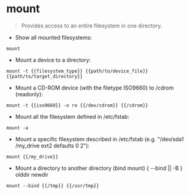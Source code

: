 # mount

> Provides access to an entire filesystem in one directory.

- Show all mounted filesystems:

`mount`

- Mount a device to a directory:

`mount -t {{filesystem_type}} {{path/to/device_file}} {{path/to/target_directory}}`

- Mount a CD-ROM device (with the filetype ISO9660) to /cdrom (readonly):

`mount -t {{iso9660}} -o ro {{/dev/cdrom}} {{/cdrom}}`

- Mount all the filesystem defined in /etc/fstab:

`mount -a`

- Mount a specific filesystem described in /etc/fstab (e.g. "/dev/sda1 /my_drive ext2 defaults 0 2"):

`mount {{/my_drive}}`

- Mount a directory to another directory (bind mount) \{ --bind || -B \} olddir newdir

`mount --bind {{/tmp}} {{/usr/tmp}}`
